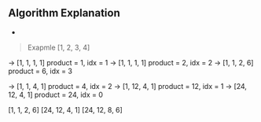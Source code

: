 # 
## Algorithm Explanation
- 
> Exapmle
  [1, 2, 3, 4]

  -> [1, 1, 1, 1] product = 1, idx = 1
  -> [1, 1, 1, 1] product = 2, idx = 2
  -> [1, 1, 2, 6] product = 6, idx = 3


  -> [1, 1, 4, 1] product = 4, idx = 2
  -> [1, 12, 4, 1] product = 12, idx = 1
  -> [24, 12, 4, 1] product = 24, idx = 0


  [1, 1, 2, 6]
  [24, 12, 4, 1]
  [24, 12, 8, 6]

